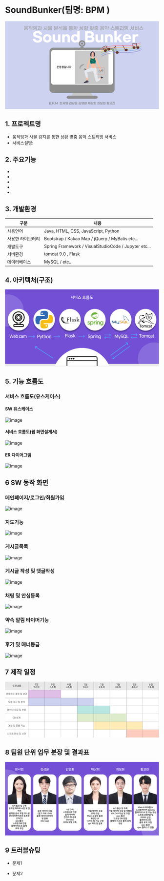 
# SoundBunker(팀명: BPM )
![image](싸벙.png)

## 1. 프로젝트명
* 움직임과 사물 감지를 통한 상황 맞춤 음악 스트리밍 서비스
* 서비스설명: 

## 2. 주요기능
* 
* 
* 
* 
* 

## 3. 개발환경
|구분|내용|
|------|---|
|사용언어|Java, HTML, CSS, JavaScript, Python|
|사용한 라이브러리| Bootstrap / Kakao Map /  jQuery / MyBatis etc...|
|개발도구|Spring Framework /  VisualStudioCode  / Jupyter etc...|
|서버환경|tomcat 9.0 , Flask |
|데이터베이스| MySQL / etc..|

## 4. 아키텍처(구조)
![서비스 아키텍처](아키텍처.png)


## 5. 기능 흐름도
### 서비스 흐름도(유스케이스)
#### SW 유스케이스
![image](https://user-images.githubusercontent.com/104408835/170645435-25218319-3d37-4aaa-9404-60cc2d012a5f.png)
#### 서비스 흐름도(웹 화면설계서)
![image](https://user-images.githubusercontent.com/104408835/170645174-0056bb01-c27e-400a-8f8b-64f2eac20236.png)
#### ER 다이어그램
![image](https://user-images.githubusercontent.com/104408835/170645558-9d0269d8-8628-4c66-883b-67dda823ec17.png)

## 6 SW 동작 화면

### 메인페이지/로그인/회원가입
![image](https://user-images.githubusercontent.com/104408835/170654096-26729d9f-a49a-444e-93f5-967eee135251.png)

### 지도기능
![image](https://user-images.githubusercontent.com/104408835/170654122-5fc6f0b1-5f00-4834-9fcc-9701f3773b5a.png)

### 게시글목록
![image](https://user-images.githubusercontent.com/104408835/170654182-e6cbb12d-5647-406c-a6c4-7e417bc2bb3c.png)

### 게시글 작성 및 댓글작성
![image](https://user-images.githubusercontent.com/104408835/170654189-3cd42664-e765-4093-8748-5f482fcd0a2a.png)

### 채팅 및 안심등록
![image](https://user-images.githubusercontent.com/104408835/170653534-56dc650d-1373-4255-93ec-97f90f38b4ad.png)

### 약속 알림 타이머기능
![image](https://user-images.githubusercontent.com/104408835/170653540-5b5b58ae-b75d-47ea-b429-84b709131039.png)

### 후기 및 매너등급
![image](https://user-images.githubusercontent.com/104408835/170654193-e084bd17-6ad1-4932-a912-fd632b6ba879.png)

## 7 제작 일정
![image](일정.png)

## 8 팀원 단위 업무 분장 및 결과표
![image](팀원소개.png)

## 9 트러블슈팅

* 문제1<br>

 
* 문제2<br>


